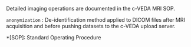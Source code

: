 Detailed imaging operations are documented in the c-VEDA MRI SOP.

`anonymization`
:  De-identification method applied to DICOM files after MRI acquisition and before pushing datasets to the c-VEDA upload server.

*[SOP]: Standard Operating Procedure
